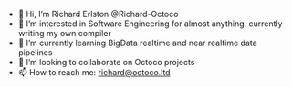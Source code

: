 - 👋 Hi, I’m Richard Erlston @Richard-Octoco
- 👀 I’m interested in Software Engineering for almost anything, currently writing my own compiler
- 🌱 I’m currently learning BigData realtime and near realtime data pipelines
- 💞️ I’m looking to collaborate on Octoco projects
- 📫 How to reach me: richard@octoco.ltd

<!---
Richard-Octoco/Richard-Octoco is a ✨ special ✨ repository because its `README.md` (this file) appears on your GitHub profile.
You can click the Preview link to take a look at your changes.
--->
